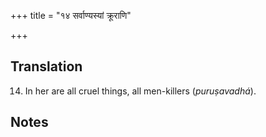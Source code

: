 +++
title = "१४ सर्वाण्यस्यां क्रूराणि"

+++
## Translation
14. In her are all cruel things, all men-killers (*puruṣavadhá*).

## Notes


